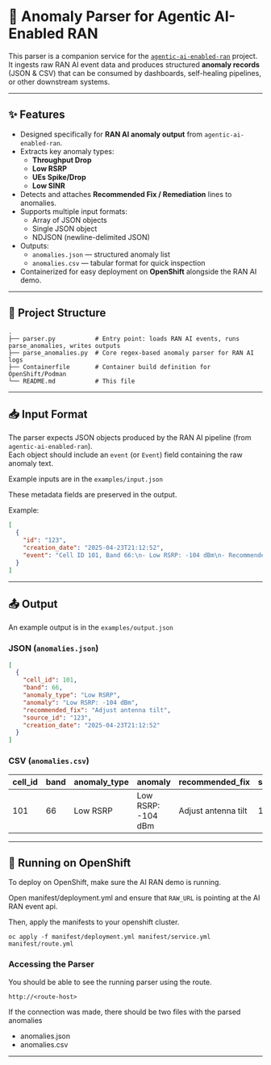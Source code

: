 # 📡 Anomaly Parser for Agentic AI-Enabled RAN

This parser is a companion service for the [`agentic-ai-enabled-ran`](https://github.com/<your-org>/agentic-ai-enabled-ran) project.  
It ingests raw RAN AI event data and produces structured **anomaly records** (JSON & CSV) that can be consumed by dashboards, self-healing pipelines, or other downstream systems.

---

## ✨ Features
- Designed specifically for **RAN AI anomaly output** from `agentic-ai-enabled-ran`.
- Extracts key anomaly types:
  - **Throughput Drop**
  - **Low RSRP**
  - **UEs Spike/Drop**
  - **Low SINR**
- Detects and attaches **Recommended Fix / Remediation** lines to anomalies.
- Supports multiple input formats:
  - Array of JSON objects
  - Single JSON object
  - NDJSON (newline-delimited JSON)
- Outputs:
  - `anomalies.json` — structured anomaly list
  - `anomalies.csv` — tabular format for quick inspection
- Containerized for easy deployment on **OpenShift** alongside the RAN AI demo.

---

## 📂 Project Structure
```
.
├── parser.py           # Entry point: loads RAN AI events, runs parse_anomalies, writes outputs
├── parse_anomalies.py  # Core regex-based anomaly parser for RAN AI logs
├── Containerfile       # Container build definition for OpenShift/Podman
└── README.md           # This file
```

---

## 📥 Input Format
The parser expects JSON objects produced by the RAN AI pipeline (from `agentic-ai-enabled-ran`).  
Each object should include an `event` (or `Event`) field containing the raw anomaly text. 

Example inputs are in the `examples/input.json`

These metadata fields are preserved in the output.

Example:
```json
[
  {
    "id": "123",
    "creation_date": "2025-04-23T21:12:52",
    "event": "Cell ID 101, Band 66:\n- Low RSRP: -104 dBm\n- Recommended fix: Adjust antenna tilt"
  }
]
```

---

## 📤 Output

An example output is in the `examples/output.json`

### JSON (`anomalies.json`)
```json
[
  {
    "cell_id": 101,
    "band": 66,
    "anomaly_type": "Low RSRP",
    "anomaly": "Low RSRP: -104 dBm",
    "recommended_fix": "Adjust antenna tilt",
    "source_id": "123",
    "creation_date": "2025-04-23T21:12:52"
  }
]
```

### CSV (`anomalies.csv`)
| cell_id | band | anomaly_type | anomaly           | recommended_fix    | source_id | creation_date       |
|---------|------|--------------|-------------------|--------------------|-----------|---------------------|
| 101     | 66   | Low RSRP     | Low RSRP: -104 dBm| Adjust antenna tilt| 123       | 2025-04-23T21:12:52 |

---

## 🚀 Running on OpenShift

To deploy on OpenShift, make sure the AI RAN demo is running.

Open manifest/deployment.yml and ensure that `RAW_URL` is pointing at the AI RAN event api.

Then, apply the manifests to your openshift cluster.

`oc apply -f manifest/deployment.yml manifest/service.yml manifest/route.yml`

### Accessing the Parser

You should be able to see the running parser using the route.

`http://<route-host>`

If the connection was made, there should be two files with the parsed anomalies

- anomalies.json
- anomalies.csv


---
